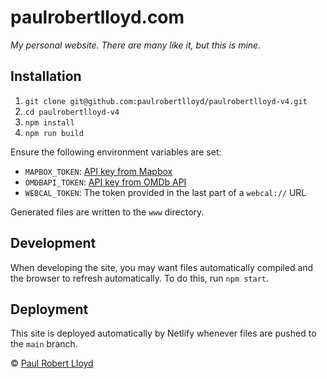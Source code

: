 # paulrobertlloyd.com

*My personal website. There are many like it, but this is mine.*

## Installation

1. `git clone git@github.com:paulrobertlloyd/paulrobertlloyd-v4.git`
2. `cd paulrobertlloyd-v4`
3. `npm install`
4. `npm run build`

Ensure the following environment variables are set:

* `MAPBOX_TOKEN`: [API key from Mapbox](https://www.mapbox.com)
* `OMDBAPI_TOKEN`: [API key from OMDb API](http://omdbapi.com)
* `WEBCAL_TOKEN`: The token provided in the last part of a `webcal://` URL

Generated files are written to the `www` directory.

## Development

When developing the site, you may want files automatically compiled and the browser to refresh automatically. To do this, run `npm start`.

## Deployment

This site is deployed automatically by Netlify whenever files are pushed to the `main` branch.

© [Paul Robert Lloyd](https://paulrobertlloyd.com)
